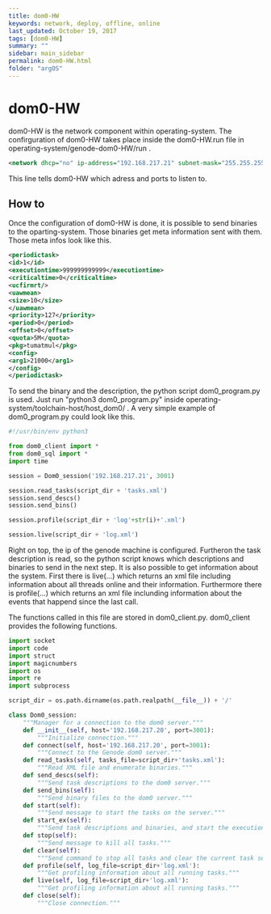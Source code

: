 ```yaml
---
title: dom0-HW
keywords: network, deploy, offline, online
last_updated: October 19, 2017
tags: [dom0-HW]
summary: ""
sidebar: main_sidebar
permalink: dom0-HW.html
folder: "argOS"
---
```


# dom0-HW

dom0-HW is the network component within operating-system.
The confirguration of dom0-HW takes place inside the dom0-HW.run file in operating-system/genode-dom0-HW/run .

```xml
<network dhcp="no" ip-address="192.168.217.21" subnet-mask="255.255.255.0" default-gateway="192.168.217.1" port="3001"/>
```

This line tells dom0-HW which adress and ports to listen to.

## How to

Once the configuration of dom0-HW is done, it is possible to send binaries to the oparting-system.
Those binaries get meta information sent with them. Those meta infos look like this.

```xml
<periodictask>
<id>1</id>
<executiontime>999999999999</executiontime>
<criticaltime>0</criticaltime>
<ucfirmrt/>
<uawmean>
<size>10</size>
</uawmean>
<priority>127</priority>
<period>0</period>
<offset>0</offset>
<quota>5M</quota>
<pkg>tumatmul</pkg>
<config>
<arg1>21000</arg1>
</config>
</periodictask>
```

To send the binary and the description, the python script dom0_program.py is used.
Just run "python3 dom0_program.py" inside operating-system/toolchain-host/host_dom0/ .
A very simple example of dom0_program.py could look like this.

```python
#!/usr/bin/env python3

from dom0_client import *
from dom0_sql import *
import time

session = Dom0_session('192.168.217.21', 3001)

session.read_tasks(script_dir + 'tasks.xml')
session.send_descs()
session.send_bins()

session.profile(script_dir + 'log'+str(i)+'.xml')

session.live(script_dir + 'log.xml')

```
Right on top, the ip of the genode machine is configured.
Furtheron the task description is read, so the python script knows which descriptions and binaries to send in the next step.
It is also possible to get information about the system.
First there is live(...) which returns an xml file including information about all threads online and their information.
Furthermore there is profile(...) which returns an xml file inclunding information about the events that happend since the last call.

The functions called in this file are stored in dom0_client.py.
dom0_client provides the following functions.

```python
import socket
import code
import struct
import magicnumbers
import os
import re
import subprocess

script_dir = os.path.dirname(os.path.realpath(__file__)) + '/'

class Dom0_session:
	"""Manager for a connection to the dom0 server."""
	def __init__(self, host='192.168.217.20', port=3001):
		"""Initialize connection."""
	def connect(self, host='192.168.217.20', port=3001):
		"""Connect to the Genode dom0 server."""
	def read_tasks(self, tasks_file=script_dir+'tasks.xml'):
		"""Read XML file and enumerate binaries."""
	def send_descs(self):
		"""Send task descriptions to the dom0 server."""
	def send_bins(self):
		"""Send binary files to the dom0 server."""
	def start(self):
		"""Send message to start the tasks on the server."""
	def start_ex(self):
		"""Send task descriptions and binaries, and start the execution."""
	def stop(self):
		"""Send message to kill all tasks."""
	def clear(self):
		"""Send command to stop all tasks and clear the current task set."""
	def profile(self, log_file=script_dir+'log.xml'):
		"""Get profiling information about all running tasks."""
	def live(self, log_file=script_dir+'log.xml'):
		"""Get profiling information about all running tasks."""
	def close(self):
		"""Close connection."""
```




